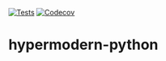 [![Tests](https://github.com/alexistli/hypermodern-python/workflows/Tests/badge.svg)](https://github.com/alexistli/hypermodern-python/actions?workflow=Tests)
[![Codecov](https://codecov.io/gh/alexistli/hypermodern-python/branch/master/graph/badge.svg)](https://codecov.io/gh/alexistli/hypermodern-python)

# hypermodern-python
